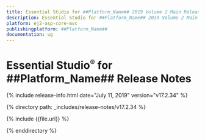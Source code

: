 ```yaml
---
title: Essential Studio for ##Platform_Name## 2019 Volume 2 Main Release Release Notes  
description: Essential Studio for ##Platform_Name## 2019 Volume 2 Main Release Release Notes  
platform: ej2-asp-core-mvc
publishingplatform: ##Platform_Name##
documentation: ug
---
```


# Essential Studio<sup style="font-size:70%">&reg;</sup> for  ##Platform_Name##  Release Notes  

{% include release-info.html date="July 11, 2019"   version="v17.2.34"  %} 

{% directory path: _includes/release-notes/v17.2.34 %}

{% include {{file.url}} %}

{% enddirectory %}
